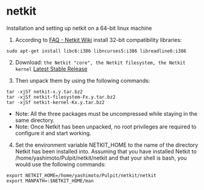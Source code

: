 # netkit
Installation and setting up netkit on a 64-bit linux machine

1. According to [FAQ - Netkit Wiki](http://wiki.netkit.org/index.php/FAQ#On_every_attempt_to_start_a_virtual_machine_I_get_the_error:_.22Can.27t_execvp_some_path.2Fkernel.2Fnetkit-kernel:_No_such_file_or_directory.22._But_the_kernel_file_is_there.21_What_is_going_wrong.3F) install 32-bit compatibility libraries:

```
sudo apt-get install libc6:i386 libncurses5:i386 libreadline6:i386
```

2. Download: ```the Netkit "core", the Netkit filesystem, the Netkit kernel``` [Latest Stable Release](http://wiki.netkit.org/index.php/Download_Official#Latest_Stable_Release)

3. Then unpack them by using the following commands:

```
tar -xjSf netkit-x.y.tar.bz2
tar -xjSf netkit-filesystem-Fx.y.tar.bz2
tar -xjSf netkit-kernel-Kx.y.tar.bz2
```
+ Note: All the three packages must be uncompressed while staying in the same directory.
+ Note: Once Netkit has been unpacked, no root privileges are required to configure it and start working.

4. Set the environment variable NETKIT_HOME to the name of the directory Netkit has been installed into. Assuming that you have installed Netkit to /home/yashimoto/Pulpit/netkit/netkit and that your shell is bash, you would use the following commands:
```
export NETKIT_HOME=/home/yashimoto/Pulpit/netkit/netkit
export MANPATH=:$NETKIT_HOME/man
```
